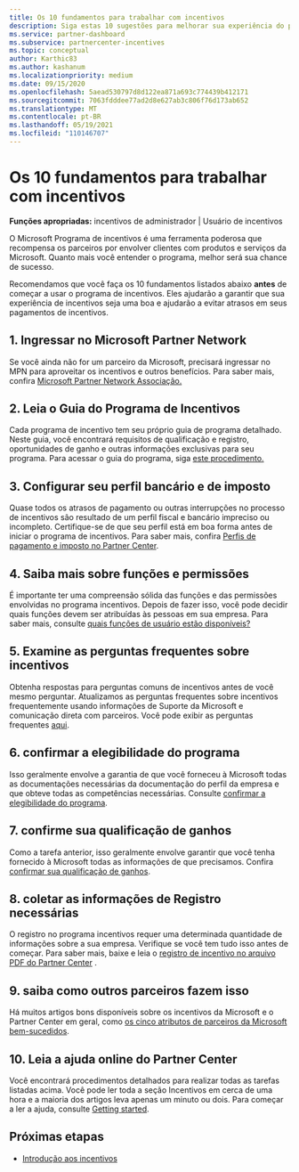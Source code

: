 ```yaml
---
title: Os 10 fundamentos para trabalhar com incentivos
description: Siga estas 10 sugestões para melhorar sua experiência do programa de incentivos e receber pagamentos mais cedo.
ms.service: partner-dashboard
ms.subservice: partnercenter-incentives
ms.topic: conceptual
author: Karthic83
ms.author: kashanum
ms.localizationpriority: medium
ms.date: 09/15/2020
ms.openlocfilehash: 5aead530797d8d122ea871a693c774439b412171
ms.sourcegitcommit: 7063fdddee77ad2d8e627ab3c806f76d173ab652
ms.translationtype: MT
ms.contentlocale: pt-BR
ms.lasthandoff: 05/19/2021
ms.locfileid: "110146707"
---
```

# <a name="the-10-essentials-for-working-with-incentives"></a>Os 10 fundamentos para trabalhar com incentivos

**Funções apropriadas:** incentivos de administrador | Usuário de incentivos

O Microsoft Programa de incentivos é uma ferramenta poderosa que recompensa os parceiros por envolver clientes com produtos e serviços da Microsoft. Quanto mais você entender o programa, melhor será sua chance de sucesso.

Recomendamos que você faça os 10 fundamentos listados abaixo **antes** de começar a usar o programa de incentivos. Eles ajudarão a garantir que sua experiência de incentivos seja uma boa e ajudarão a evitar atrasos em seus pagamentos de incentivos.

## <a name="1-join-the-microsoft-partner-network"></a>1. Ingressar no Microsoft Partner Network

Se você ainda não for um parceiro da Microsoft, precisará ingressar no MPN para aproveitar os incentivos e outros benefícios. Para saber mais, confira [Microsoft Partner Network Associação.](https://partner.microsoft.com/membership)

## <a name="2-read-your-incentives-program-guide"></a>2. Leia o Guia do Programa de Incentivos

Cada programa de incentivo tem seu próprio guia de programa detalhado. Neste guia, você encontrará requisitos de qualificação e registro, oportunidades de ganho e outras informações exclusivas para seu programa. Para acessar o guia do programa, siga [este procedimento.](incentives-determined-your-program-eligibility.md#determining-your-program-eligibility)

## <a name="3-set-up-your-tax-and-banking-profile"></a>3. Configurar seu perfil bancário e de imposto

Quase todos os atrasos de pagamento ou outras interrupções no processo de incentivos são resultado de um perfil fiscal e bancário impreciso ou incompleto. Certifique-se de que seu perfil está em boa forma antes de iniciar o programa de incentivos. Para saber mais, confira [Perfis de pagamento e imposto no Partner Center](incentives-create-and-manage-your-payout-and-tax-profiles.md).

## <a name="4-learn-about-roles-and-permissions"></a>4. Saiba mais sobre funções e permissões

É importante ter uma compreensão sólida das funções e das permissões envolvidas no programa incentivos. Depois de fazer isso, você pode decidir quais funções devem ser atribuídas às pessoas em sua empresa. Para saber mais, consulte [quais funções de usuário estão disponíveis?](incentives-faq.md#what-user-roles-are-available)

## <a name="5-review-the-incentives-faq"></a>5. Examine as perguntas frequentes sobre incentivos

Obtenha respostas para perguntas comuns de incentivos antes de você mesmo perguntar. Atualizamos as perguntas frequentes sobre incentivos frequentemente usando informações de Suporte da Microsoft e comunicação direta com parceiros. Você pode exibir as perguntas frequentes [aqui](incentives-faq.md).

## <a name="6-confirm-your-program-eligibility"></a>6. confirmar a elegibilidade do programa

Isso geralmente envolve a garantia de que você forneceu à Microsoft todas as documentações necessárias da documentação do perfil da empresa e que obteve todas as competências necessárias. Consulte [confirmar a elegibilidade do programa](incentives-determined-your-program-eligibility.md).

## <a name="7-confirm-your-earnings-eligibility"></a>7. confirme sua qualificação de ganhos

Como a tarefa anterior, isso geralmente envolve garantir que você tenha fornecido à Microsoft todas as informações de que precisamos. Confira [confirmar sua qualificação de ganhos](incentives-confirm-your-earnings-eligibility.md).

## <a name="8-gather-the-necessary-enrollment-information"></a>8. coletar as informações de Registro necessárias

O registro no programa incentivos requer uma determinada quantidade de informações sobre a sua empresa. Verifique se você tem tudo isso antes de começar. Para saber mais, baixe e leia o [registro de incentivo no arquivo PDF do Partner Center](https://assetsprod.microsoft.com/partner-center-incentives-enrollment.pdf) .

## <a name="9-learn-how-other-partners-do-it"></a>9. saiba como outros parceiros fazem isso

Há muitos artigos bons disponíveis sobre os incentivos da Microsoft e o Partner Center em geral, como [os cinco atributos de parceiros da Microsoft bem-sucedidos](https://www.microsoft.com/en-us/us-partner-blog/2019/08/29/the-five-attributes-of-successful-microsoft-partners/).

## <a name="10-read-the-partner-center-online-help"></a>10. Leia a ajuda online do Partner Center

Você encontrará procedimentos detalhados para realizar todas as tarefas listadas acima. Você pode ler toda a seção Incentivos em cerca de uma hora e a maioria dos artigos leva apenas um minuto ou dois. Para começar a ler a ajuda, consulte [Getting started](incentives-get-started-intro.md).

## <a name="next-steps"></a>Próximas etapas

- [Introdução aos incentivos](incentives-get-started-intro.md)
